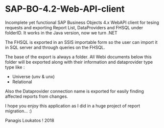 # SAP-BO-4.2-Web-API-client
Incomplete yet functional SAP Business Objects 4.x WebAPI client for tesing requests and exporting Report List, DataProviders and FHSQL under folderID. It works in the Java version, now we turn .NET

The FHSQL is exported in an SSIS importable form so the user can import it in SQL server and through queries on the FHSQL.

The base of the export is always a folder. All Webi documents below this folder will be exported along with their information and dataprovider type type like :  
* Universe (unv & unx)
* Relational  

Also the Dataprovider connection name is exported for easily finding affected reports from changes.

I hope you enjoy this application as I did in a huge project of report migration... :)

Panagis Loukatos ! 2018

